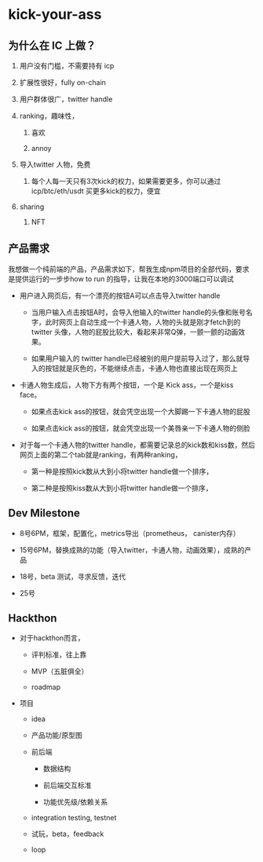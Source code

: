 # kick-your-ass

## 为什么在 IC 上做？

1. 用户没有门槛，不需要持有 icp
    
2. 扩展性很好，fully on-chain
    
3. 用户群体很广，twitter handle
    
4. ranking，趣味性，
    
    1. 喜欢
        
    2. annoy
        
5. 导入twitter 人物，免费
    
    1. 每个人每一天只有3次kick的权力，如果需要更多，你可以通过icp/btc/eth/usdt 买更多kick的权力，便宜
        
6. sharing
    
    1. NFT
        

## 产品需求
我想做一个纯前端的产品，产品需求如下，帮我生成npm项目的全部代码，要求是提供运行的一步步how to run 的指导，让我在本地的3000端口可以调试

- 用户进入网页后，有一个漂亮的按钮A可以点击导入twitter handle
    
    - 当用户输入点击按钮A时，会导入他输入的twitter handle的头像和账号名字，此时网页上自动生成一个卡通人物，人物的头就是刚才fetch到的twitter 头像，人物的屁股比较大，看起来非常Q弹，一颤一颤的动画效果。
        
    - 如果用户输入的 twitter handle已经被别的用户提前导入过了，那么就导入的按钮就是灰色的，不能继续点击，卡通人物也直接出现在网页上
        
- 卡通人物生成后，人物下方有两个按钮，一个是 Kick ass，一个是kiss face。
    
    - 如果点击kick ass的按钮，就会凭空出现一个大脚踢一下卡通人物的屁股
        
    - 如果点击kick ass的按钮，就会凭空出现一个美唇亲一下卡通人物的侧脸
        
- 对于每一个卡通人物的twitter handle，都需要记录总的kick数和kiss数，然后网页上面的第二个tab就是ranking，有两种ranking，
    
    - 第一种是按照kick数从大到小将twitter handle做一个排序，
        
    - 第二种是按照kiss数从大到小将twitter handle做一个排序，
        
## Dev Milestone
- 8号6PM，框架，配置化，metrics导出（prometheus， canister内存）
    
- 15号6PM，替换成熟的功能（导入twitter，卡通人物，动画效果），成熟的产品
    
- 18号，beta 测试，寻求反馈，迭代
    
- 25号
    
## Hackthon
- 对于hackthon而言，
    
    - 评判标准，往上靠
        
    - MVP（五脏俱全）
        
    - roadmap
        
- 项目
    
    - idea
        
    - 产品功能/原型图
        
    - 前后端
        
        - 数据结构
            
        - 前后端交互标准
            
        - 功能优先级/依赖关系
            
    - integration testing, testnet
        
    - 试玩，beta，feedback
        
    - loop
